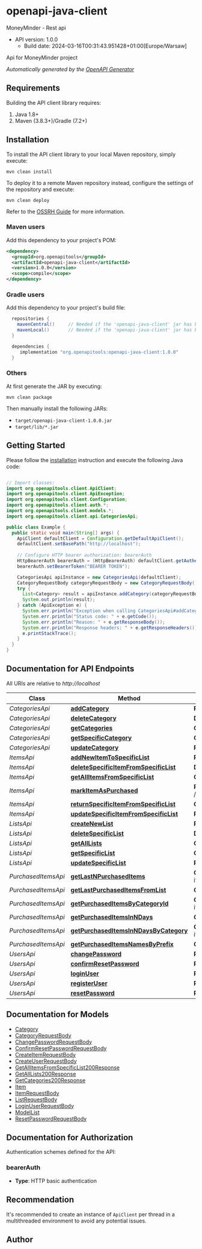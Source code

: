 # openapi-java-client

MoneyMinder - Rest api
- API version: 1.0.0
  - Build date: 2024-03-16T00:31:43.951428+01:00[Europe/Warsaw]

Api for MoneyMinder project


*Automatically generated by the [OpenAPI Generator](https://openapi-generator.tech)*


## Requirements

Building the API client library requires:
1. Java 1.8+
2. Maven (3.8.3+)/Gradle (7.2+)

## Installation

To install the API client library to your local Maven repository, simply execute:

```shell
mvn clean install
```

To deploy it to a remote Maven repository instead, configure the settings of the repository and execute:

```shell
mvn clean deploy
```

Refer to the [OSSRH Guide](http://central.sonatype.org/pages/ossrh-guide.html) for more information.

### Maven users

Add this dependency to your project's POM:

```xml
<dependency>
  <groupId>org.openapitools</groupId>
  <artifactId>openapi-java-client</artifactId>
  <version>1.0.0</version>
  <scope>compile</scope>
</dependency>
```

### Gradle users

Add this dependency to your project's build file:

```groovy
  repositories {
    mavenCentral()     // Needed if the 'openapi-java-client' jar has been published to maven central.
    mavenLocal()       // Needed if the 'openapi-java-client' jar has been published to the local maven repo.
  }

  dependencies {
     implementation "org.openapitools:openapi-java-client:1.0.0"
  }
```

### Others

At first generate the JAR by executing:

```shell
mvn clean package
```

Then manually install the following JARs:

* `target/openapi-java-client-1.0.0.jar`
* `target/lib/*.jar`

## Getting Started

Please follow the [installation](#installation) instruction and execute the following Java code:

```java

// Import classes:
import org.openapitools.client.ApiClient;
import org.openapitools.client.ApiException;
import org.openapitools.client.Configuration;
import org.openapitools.client.auth.*;
import org.openapitools.client.models.*;
import org.openapitools.client.api.CategoriesApi;

public class Example {
  public static void main(String[] args) {
    ApiClient defaultClient = Configuration.getDefaultApiClient();
    defaultClient.setBasePath("http://localhost");
    
    // Configure HTTP bearer authorization: bearerAuth
    HttpBearerAuth bearerAuth = (HttpBearerAuth) defaultClient.getAuthentication("bearerAuth");
    bearerAuth.setBearerToken("BEARER TOKEN");

    CategoriesApi apiInstance = new CategoriesApi(defaultClient);
    CategoryRequestBody categoryRequestBody = new CategoryRequestBody(); // CategoryRequestBody | Create a new category
    try {
      List<Category> result = apiInstance.addCategory(categoryRequestBody);
      System.out.println(result);
    } catch (ApiException e) {
      System.err.println("Exception when calling CategoriesApi#addCategory");
      System.err.println("Status code: " + e.getCode());
      System.err.println("Reason: " + e.getResponseBody());
      System.err.println("Response headers: " + e.getResponseHeaders());
      e.printStackTrace();
    }
  }
}

```

## Documentation for API Endpoints

All URIs are relative to *http://localhost*

Class | Method | HTTP request | Description
------------ | ------------- | ------------- | -------------
*CategoriesApi* | [**addCategory**](docs/CategoriesApi.md#addCategory) | **POST** /categories | 
*CategoriesApi* | [**deleteCategory**](docs/CategoriesApi.md#deleteCategory) | **DELETE** /categories/{categoryId} | 
*CategoriesApi* | [**getCategories**](docs/CategoriesApi.md#getCategories) | **GET** /categories | 
*CategoriesApi* | [**getSpecificCategory**](docs/CategoriesApi.md#getSpecificCategory) | **GET** /categories/{categoryId} | 
*CategoriesApi* | [**updateCategory**](docs/CategoriesApi.md#updateCategory) | **PUT** /categories/{categoryId} | 
*ItemsApi* | [**addNewItemToSpecificList**](docs/ItemsApi.md#addNewItemToSpecificList) | **POST** /lists/{listId}/items | 
*ItemsApi* | [**deleteSpecificItemFromSpecificList**](docs/ItemsApi.md#deleteSpecificItemFromSpecificList) | **DELETE** /lists/{listId}/items/{itemId} | 
*ItemsApi* | [**getAllItemsFromSpecificList**](docs/ItemsApi.md#getAllItemsFromSpecificList) | **GET** /lists/{listId}/items | 
*ItemsApi* | [**markItemAsPurchased**](docs/ItemsApi.md#markItemAsPurchased) | **POST** /lists/{listId}/items/{itemId}/purchased | 
*ItemsApi* | [**returnSpecificItemFromSpecificList**](docs/ItemsApi.md#returnSpecificItemFromSpecificList) | **GET** /lists/{listId}/items/{itemId} | 
*ItemsApi* | [**updateSpecificItemFromSpecificList**](docs/ItemsApi.md#updateSpecificItemFromSpecificList) | **PUT** /lists/{listId}/items/{itemId} | 
*ListsApi* | [**createNewList**](docs/ListsApi.md#createNewList) | **POST** /lists | 
*ListsApi* | [**deleteSpecificList**](docs/ListsApi.md#deleteSpecificList) | **DELETE** /lists/{listId} | 
*ListsApi* | [**getAllLists**](docs/ListsApi.md#getAllLists) | **GET** /lists | 
*ListsApi* | [**getSpecificList**](docs/ListsApi.md#getSpecificList) | **GET** /lists/{listId} | 
*ListsApi* | [**updateSpecificList**](docs/ListsApi.md#updateSpecificList) | **PUT** /lists/{listId} | 
*PurchasedItemsApi* | [**getLastNPurchasedItems**](docs/PurchasedItemsApi.md#getLastNPurchasedItems) | **GET** /purchased-items/items/{amountOfItems} | 
*PurchasedItemsApi* | [**getLastPurchasedItemsFromList**](docs/PurchasedItemsApi.md#getLastPurchasedItemsFromList) | **GET** /purchased-items/lists/{listId} | 
*PurchasedItemsApi* | [**getPurchasedItemsByCategoryId**](docs/PurchasedItemsApi.md#getPurchasedItemsByCategoryId) | **GET** /purchased-items/categories/{categoryId} | 
*PurchasedItemsApi* | [**getPurchasedItemsInNDays**](docs/PurchasedItemsApi.md#getPurchasedItemsInNDays) | **GET** /purchased-items/days/{days} | 
*PurchasedItemsApi* | [**getPurchasedItemsInNDaysByCategory**](docs/PurchasedItemsApi.md#getPurchasedItemsInNDaysByCategory) | **GET** /purchased-items/categories/{categoryId}/days/{days} | 
*PurchasedItemsApi* | [**getPurchasedItemsNamesByPrefix**](docs/PurchasedItemsApi.md#getPurchasedItemsNamesByPrefix) | **GET** /purchased-items/names/{prefix} | 
*UsersApi* | [**changePassword**](docs/UsersApi.md#changePassword) | **PUT** /users/change-password | 
*UsersApi* | [**confirmResetPassword**](docs/UsersApi.md#confirmResetPassword) | **PUT** /users/confirm-reset-password | 
*UsersApi* | [**loginUser**](docs/UsersApi.md#loginUser) | **POST** /users/login | 
*UsersApi* | [**registerUser**](docs/UsersApi.md#registerUser) | **POST** /users/register | 
*UsersApi* | [**resetPassword**](docs/UsersApi.md#resetPassword) | **POST** /users/reset-password | 


## Documentation for Models

 - [Category](docs/Category.md)
 - [CategoryRequestBody](docs/CategoryRequestBody.md)
 - [ChangePasswordRequestBody](docs/ChangePasswordRequestBody.md)
 - [ConfirmResetPasswordRequestBody](docs/ConfirmResetPasswordRequestBody.md)
 - [CreateItemRequestBody](docs/CreateItemRequestBody.md)
 - [CreateUserRequestBody](docs/CreateUserRequestBody.md)
 - [GetAllItemsFromSpecificList200Response](docs/GetAllItemsFromSpecificList200Response.md)
 - [GetAllLists200Response](docs/GetAllLists200Response.md)
 - [GetCategories200Response](docs/GetCategories200Response.md)
 - [Item](docs/Item.md)
 - [ItemRequestBody](docs/ItemRequestBody.md)
 - [ListRequestBody](docs/ListRequestBody.md)
 - [LoginUserRequestBody](docs/LoginUserRequestBody.md)
 - [ModelList](docs/ModelList.md)
 - [ResetPasswordRequestBody](docs/ResetPasswordRequestBody.md)


## Documentation for Authorization

Authentication schemes defined for the API:
### bearerAuth

- **Type**: HTTP basic authentication


## Recommendation

It's recommended to create an instance of `ApiClient` per thread in a multithreaded environment to avoid any potential issues.

## Author



